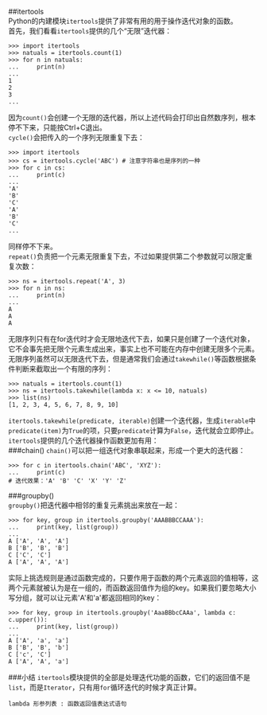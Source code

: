 ##itertools  
Python的内建模块`itertools`提供了非常有用的用于操作迭代对象的函数。  
首先，我们看看`itertools`提供的几个“无限”迭代器：

	>>> import itertools
	>>> natuals = itertools.count(1)
	>>> for n in natuals:
	...     print(n)
	...
	1
	2
	3
	...
因为`count()`会创建一个无限的迭代器，所以上述代码会打印出自然数序列，根本停不下来，只能按Ctrl+C退出。  
`cycle()`会把传入的一个序列无限重复下去：

	>>> import itertools
	>>> cs = itertools.cycle('ABC') # 注意字符串也是序列的一种
	>>> for c in cs:
	...     print(c)
	...
	'A'
	'B'
	'C'
	'A'
	'B'
	'C'
	...
同样停不下来。  
`repeat()`负责把一个元素无限重复下去，不过如果提供第二个参数就可以限定重复次数：

	>>> ns = itertools.repeat('A', 3)
	>>> for n in ns:
	...     print(n)
	...
	A
	A
	A
无限序列只有在for迭代时才会无限地迭代下去，如果只是创建了一个迭代对象，它不会事先把无限个元素生成出来，事实上也不可能在内存中创建无限多个元素。  
无限序列虽然可以无限迭代下去，但是通常我们会通过`takewhile()`等函数根据条件判断来截取出一个有限的序列：

	>>> natuals = itertools.count(1)
	>>> ns = itertools.takewhile(lambda x: x <= 10, natuals)
	>>> list(ns)
	[1, 2, 3, 4, 5, 6, 7, 8, 9, 10]  
`itertools.takewhile(predicate, iterable)`创建一个迭代器，生成`iterable`中`predicate(item)`为`True`的项，只要`predicate`计算为`False`，迭代就会立即停止。  
`itertools`提供的几个迭代器操作函数更加有用：  
###chain()
`chain()`可以把一组迭代对象串联起来，形成一个更大的迭代器：

	>>> for c in itertools.chain('ABC', 'XYZ'):
	...     print(c)
	# 迭代效果：'A' 'B' 'C' 'X' 'Y' 'Z'  
###groupby()  
`groupby()`把迭代器中相邻的重复元素挑出来放在一起：

	>>> for key, group in itertools.groupby('AAABBBCCAAA'):
	...     print(key, list(group))
	...
	A ['A', 'A', 'A']
	B ['B', 'B', 'B']
	C ['C', 'C']
	A ['A', 'A', 'A']
实际上挑选规则是通过函数完成的，只要作用于函数的两个元素返回的值相等，这两个元素就被认为是在一组的，而函数返回值作为组的key。如果我们要忽略大小写分组，就可以让元素'A'和'a'都返回相同的key：

	>>> for key, group in itertools.groupby('AaaBBbcCAAa', lambda c: c.upper()):
	...     print(key, list(group))
	...
	A ['A', 'a', 'a']
	B ['B', 'B', 'b']
	C ['c', 'C']
	A ['A', 'A', 'a']  
###小结
`itertools`模块提供的全部是处理迭代功能的函数，它们的返回值不是`list`，而是`Iterator`，只有用`for`循环迭代的时候才真正计算。  

	lambda 形参列表 : 函数返回值表达式语句